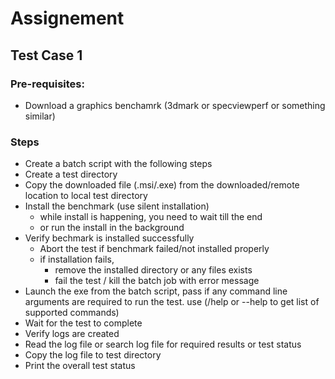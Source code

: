 # Assignement
## Test Case 1
### Pre-requisites:
- Download a graphics benchamrk (3dmark or specviewperf or something similar)
### Steps
- Create a batch script with the following steps
- Create a test directory
- Copy the downloaded file (.msi/.exe) from the downloaded/remote location to local test directory
- Install the benchmark (use silent installation)
    - while install is happening, you need to wait till the end
    - or run the install in the background
- Verify bechmark is installed successfully
    - Abort the test if benchmark failed/not installed properly
    - if installation fails, 
        - remove the installed directory or any files exists
        - fail the test / kill the batch job with error message
- Launch the exe from the batch script, pass if any command line arguments are required to run the test. use (/help or --help to get list of supported commands)
- Wait for the test to complete
- Verify logs are created
- Read the log file or search log file for required results or test status
- Copy the log file to test directory
- Print the overall test status



